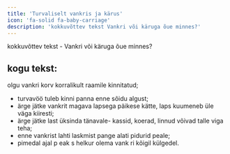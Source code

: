 ```yaml
---
title: 'Turvaliselt vankris ja kärus'
icon: 'fa-solid fa-baby-carriage'
description: 'kokkuvõttev tekst Vankri või käruga õue minnes?'
---
```


kokkuvõttev tekst -
Vankri või käruga õue minnes?

## kogu tekst:
olgu vankri korv korralikult raamile kinnitatud;
- turvavöö tuleb kinni panna enne sõidu algust;
- ärge jätke vankrit magava lapsega päikese kätte, laps
kuumeneb üle väga kiiresti;
- ärge jätke last üksinda tänavale- kassid, koerad, linnud
võivad talle viga teha;
- enne vankrist lahti laskmist pange alati pidurid peale;
- pimedal ajal p eak s helkur olema vank ri kõigil
külgedel.

